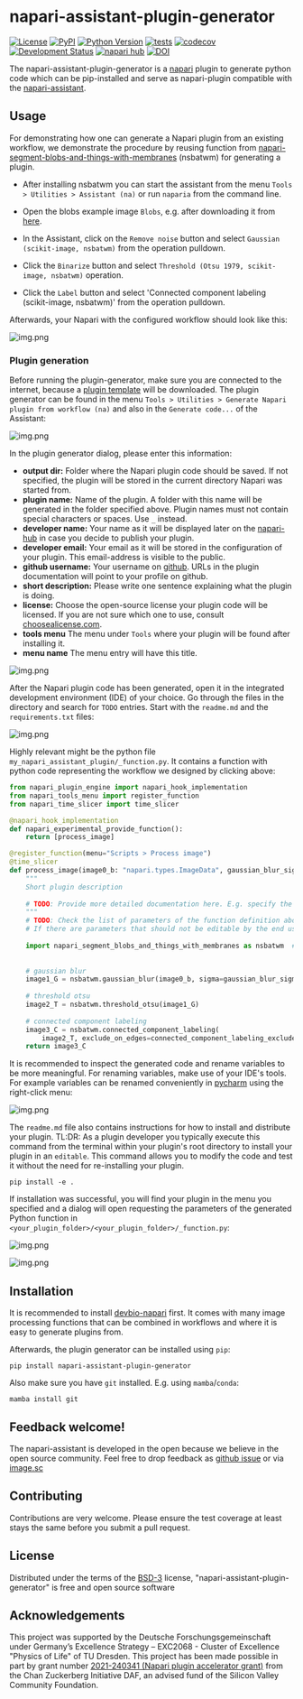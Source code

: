 # napari-assistant-plugin-generator
[![License](https://img.shields.io/pypi/l/napari-assistant-plugin-generator.svg?color=green)](https://github.com/haesleinhuepf/napari-assistant-plugin-generator/raw/master/LICENSE)
[![PyPI](https://img.shields.io/pypi/v/napari-assistant-plugin-generator.svg?color=green)](https://pypi.org/project/napari-assistant-plugin-generator)
[![Python Version](https://img.shields.io/pypi/pyversions/napari-assistant-plugin-generator.svg?color=green)](https://python.org)
[![tests](https://github.com/haesleinhuepf/napari-assistant-plugin-generator/workflows/tests/badge.svg)](https://github.com/haesleinhuepf/napari-assistant-plugin-generator/actions)
[![codecov](https://codecov.io/gh/haesleinhuepf/napari-assistant-plugin-generator/branch/master/graph/badge.svg)](https://codecov.io/gh/haesleinhuepf/napari-assistant-plugin-generator)
[![Development Status](https://img.shields.io/pypi/status/napari-assistant-plugin-generator.svg)](https://en.wikipedia.org/wiki/Software_release_life_cycle#Alpha)
[![napari hub](https://img.shields.io/endpoint?url=https://api.napari-hub.org/shields/napari-assistant-plugin-generator)](https://napari-hub.org/plugins/napari-assistant-plugin-generator)
[![DOI](https://zenodo.org/badge/322312181.svg)](https://zenodo.org/badge/latestdoi/322312181)

The napari-assistant-plugin-generator is a [napari](https://github.com/napari/napari) plugin to generate python code which can be pip-installed and serve as napari-plugin compatible with the [napari-assistant](https://www.napari-hub.org/plugins/napari-assistant).

## Usage

For demonstrating how one can generate a Napari plugin from an existing workflow, we demonstrate the procedure by reusing function from [napari-segment-blobs-and-things-with-membranes](https://www.napari-hub.org/plugins/napari-segment-blobs-and-things-with-membranes) (nsbatwm) for generating a plugin.

* After installing nsbatwm you can start the assistant from the menu `Tools > Utilities > Assistant (na)` or run `naparia` from the command line. 

* Open the blobs example image `Blobs`, e.g. after downloading it from [here](https://github.com/clEsperanto/napari_pyclesperanto_assistant/blob/master/napari_pyclesperanto_assistant/data/blobs.tif).

* In the Assistant, click on the `Remove noise` button and select `Gaussian (scikit-image, nsbatwm)` from the operation pulldown.
* Click the `Binarize` button and select `Threshold (Otsu 1979, scikit-image, nsbatwm)` operation.
* Click the `Label` button and select 'Connected component labeling (scikit-image, nsbatwm)' from the operation pulldown.

Afterwards, your Napari with the configured workflow should look like this:

![img.png](https://github.com/haesleinhuepf/napari-assistant-plugin-generator/raw/main/docs/screenshot_workflow.png)

### Plugin generation

Before running the plugin-generator, make sure you are connected to the internet, 
because a [plugin template](https://github.com/haesleinhuepf/cookiecutter-napari-assistant-plugin-generator-plugin) will be downloaded. 
The plugin generator can be found in the menu `Tools > Utilities > Generate Napari plugin from workflow (na)` and also 
in the `Generate code...` of the Assistant:

![img.png](https://github.com/haesleinhuepf/napari-assistant-plugin-generator/raw/main/docs/generate_napari_plugin1.png)

In the plugin generator dialog, please enter this information:
* **output dir:** Folder where the Napari plugin code should be saved. If not specified, the plugin will be stored in the current directory Napari was started from.
* **plugin name:** Name of the plugin. A folder with this name will be generated in the folder specified above. Plugin names must not contain special characters or spaces. Use `_` instead.
* **developer name:** Your name as it will be displayed later on the [napari-hub](https://napari-hub.org) in case you decide to publish your plugin.
* **developer email:** Your email as it will be stored in the configuration of your plugin. This email-address is visible to the public.
* **github username:** Your username on [github](https://github.com). URLs in the plugin documentation will point to your profile on github.
* **short description:** Please write one sentence explaining what the plugin is doing.
* **license:** Choose the open-source license your plugin code will be licensed. If you are not sure which one to use, consult [choosealicense.com](https://choosealicense.com).
* **tools menu** The menu under `Tools` where your plugin will be found after installing it.
* **menu name** The menu entry will have this title.

![img.png](https://github.com/haesleinhuepf/napari-assistant-plugin-generator/raw/main/docs/generate_napari_plugin2.png)

After the Napari plugin code has been generated, open it in the integrated development environment (IDE) of your choice. 
Go through the files in the directory and search for `TODO` entries. Start with the `readme.md` and the `requirements.txt` files:

![img.png](https://github.com/haesleinhuepf/napari-assistant-plugin-generator/raw/main/docs/generate_napari_plugin4.png)

Highly relevant might be the python file `my_napari_assistant_plugin/_function.py`. It contains a function with python code representing the workflow we designed by clicking above:

```python
from napari_plugin_engine import napari_hook_implementation
from napari_tools_menu import register_function
from napari_time_slicer import time_slicer

@napari_hook_implementation
def napari_experimental_provide_function():
    return [process_image]

@register_function(menu="Scripts > Process image")
@time_slicer
def process_image(image0_b: "napari.types.ImageData", gaussian_blur_sigma_2: float = 1.0, connected_component_labeling_exclude_on_edges_3: bool = False) -> "napari.types.LabelsData":
    """
    Short plugin description
    
    # TODO: Provide more detailed documentation here. E.g. specify the parameters and what values users should enter.
    """
    # TODO: Check the list of parameters of the function definition above. 
    # If there are parameters that should not be editable by the end user, move their definition and values here instead.
    
    import napari_segment_blobs_and_things_with_membranes as nsbatwm  # version 0.3.3
    
    
    # gaussian blur
    image1_G = nsbatwm.gaussian_blur(image0_b, sigma=gaussian_blur_sigma_2)
    
    # threshold otsu
    image2_T = nsbatwm.threshold_otsu(image1_G)
    
    # connected component labeling
    image3_C = nsbatwm.connected_component_labeling(
        image2_T, exclude_on_edges=connected_component_labeling_exclude_on_edges_3)
    return image3_C
```

It is recommended to inspect the generated code and rename variables to be more meaningful.
For renaming variables, make use of your IDE's tools. 
For example variables can be renamed conveniently in [pycharm](https://www.jetbrains.com/pycharm/) using the right-click menu:

![img.png](https://github.com/haesleinhuepf/napari-assistant-plugin-generator/raw/main/docs/generate_napari_plugin3.png)

The `readme.md` file also contains instructions for how to install and distribute your plugin. 
TL:DR: As a plugin developer you typically execute this command from the terminal within your plugin's root directory to install your plugin in an `editable`. 
This command allows you to modify the code and test it without the need for re-installing your plugin.

```
pip install -e .
```

If installation was successful, you will find your plugin in the menu you specified and a dialog will open requesting the parameters of the generated Python function in `<your_plugin_folder>/<your_plugin_folder>/_function.py`:

![img.png](https://github.com/haesleinhuepf/napari-assistant-plugin-generator/raw/main/docs/generate_napari_plugin5.png)

![img.png](https://github.com/haesleinhuepf/napari-assistant-plugin-generator/raw/main/docs/generate_napari_plugin6.png)


## Installation

It is recommended to install [devbio-napari](https://www.napari-hub.org/plugins/devbio-napari#installation) first. It comes with many image processing functions that can be combined in workflows and where it is easy to generate plugins from.

Afterwards, the plugin generator can be installed using `pip`:
```
pip install napari-assistant-plugin-generator
```

Also make sure you have `git` installed. E.g. using `mamba`/`conda`:

```
mamba install git
```

## Feedback welcome!

The napari-assistant is developed in the open because we believe in the open source community. Feel free to drop feedback as [github issue](https://github.com/haesleinhuepf/napari-assistant-plugin-generator/issues) or via [image.sc](https://image.sc)

## Contributing

Contributions are very welcome. Please ensure
the test coverage at least stays the same before you submit a pull request.

## License

Distributed under the terms of the [BSD-3] license,
"napari-assistant-plugin-generator" is free and open source software

## Acknowledgements
This project was supported by the Deutsche Forschungsgemeinschaft under Germany’s Excellence Strategy – EXC2068 - Cluster of Excellence "Physics of Life" of TU Dresden. 
This project has been made possible in part by grant number [2021-240341 (Napari plugin accelerator grant)](https://chanzuckerberg.com/science/programs-resources/imaging/napari/improving-image-processing/) from the Chan Zuckerberg Initiative DAF, an advised fund of the Silicon Valley Community Foundation.

[BSD-3]: http://opensource.org/licenses/BSD-3-Clause

